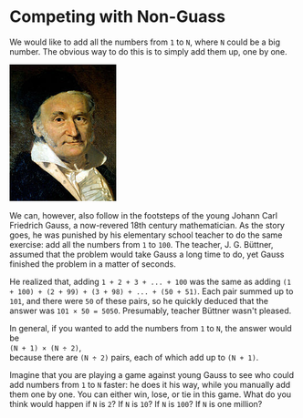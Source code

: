 # Competing with Non-Guass

We would like to add all the numbers from `1` to `N`, where `N` could be a big number. The obvious way to do this is to simply add them up, one by one.

![](../.gitbook/assets/image%20%28185%29.png)

We can, however, also follow in the footsteps of the young Johann Carl Friedrich Gauss, a now-revered 18th century mathematician. As the story goes, he was punished by his elementary school teacher to do the same exercise: add all the numbers from `1` to `100`. The teacher, J. G. Büttner, assumed that the problem would take Gauss a long time to do, yet Gauss finished the problem in a matter of seconds. 

He realized that, adding `1 + 2 + 3 + ... + 100` was the same as adding `(1 + 100) + (2 + 99) + (3 + 98) + ... + (50 + 51)`. Each pair summed up to `101`, and there were `50` of these pairs, so he quickly deduced that the answer was  `101 × 50 = 5050`. Presumably, teacher Büttner wasn't pleased.

In general, if you wanted to add the numbers from `1` to `N`, the answer would be  
     `(N + 1) × (N ÷ 2)`,  
because there are `(N ÷ 2)` pairs, each of which add up to `(N + 1)`.

Imagine that you are playing a game against young Gauss to see who could add numbers from `1` to `N` faster: he does it his way, while you manually add them one by one. You can either win, lose, or tie in this game. What do you think would happen if `N` is `2`? If `N` is `10`? If `N` is `100`? If `N` is one million?

